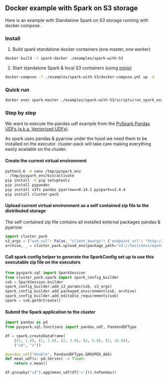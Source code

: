 ## Docker example with Spark on S3 storage

Here is an example with Standalone Spark on S3 storage running with docker compose.

### Install

1) Build spark standalone docker containers (one master, one worker)

```bash
docker build -t spark-docker ./examples/spark-with-S3
```

2) Start standalone Spark & local S3 containers (using [minio](https://min.io/))

```bash
docker-compose -f ./examples/spark-with-S3/docker-compose.yml up -d
```

### Quick run

```bash
docker exec spark-master ./examples/spark-with-S3/scripts/run_spark_example.sh
```

### Step by step

We want to execute the pandas udf example from the [PySpark Pandas UDFs (a.k.a. Vectorized UDFs)](https://spark.apache.org/docs/2.4.4/sql-pyspark-pandas-with-arrow.html#grouped-map).

As spark uses pandas & pyarrow under the hood we need them to be installed on the executor. cluster-pack will take care making everything easily available on the cluster.

#### Create the current virtual environment

```bash
python3.6 -m venv /tmp/pyspark_env
. /tmp/pyspark_env/bin/activate
pip install -U pip setuptools
pip install pypandoc
pip install s3fs pandas pyarrow==0.14.1 pyspark==2.4.4
pip install cluster-pack
```

#### Upload current virtual environment as a self contained zip file to the distributed storage 

The self contained zip file contains all installed external packages pandas & pyarrow
```python
import cluster_pack
s3_args = {"use_ssl": False, "client_kwargs": {'endpoint_url': "http://s3:9000"}}
archive, _ = cluster_pack.upload_env(package_path="s3://test/envs/myenv.pex", fs_args=s3_args)
```

#### Call spark config helper to generate the SparkConfig set up to use this executable zip file on the executors

```python
from pyspark.sql import SparkSession
from cluster_pack.spark import spark_config_builder
ssb = SparkSession.builder
spark_config_builder.add_s3_params(ssb, s3_args)
spark_config_builder.add_packaged_environment(ssb, archive)
spark_config_builder.add_editable_requirements(ssb)
spark = ssb.getOrCreate()
```

#### Submit the Spark application to the cluster

```python
import pandas as pd
from pyspark.sql.functions import pandas_udf, PandasUDFType

df = spark.createDataFrame(
    [(1, 1.0), (1, 2.0), (2, 3.0), (2, 5.0), (2, 10.0)],
    ("id", "v"))

@pandas_udf("double", PandasUDFType.GROUPED_AGG)
def mean_udf(v: pd.Series) -> float:
    return v.mean()

df.groupby("id").agg(mean_udf(df['v'])).toPandas()
```

 